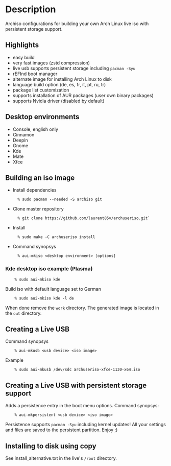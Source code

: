 Description
===========

Archiso configurations for building your own Arch Linux live iso
with persistent storage support.

Highlights
----------

* easy build
* very fast images (zstd compression)
* live usb supports persistent storage including `pacman -Syu`
* rEFInd boot manager
* alternate image for installing Arch Linux to disk
* language build option (de, es, fr, it, pt, ru, tr)
* package list customization
* supports installation of AUR packages (user own binary packages)
* supports Nvidia driver (disabled by default)

Desktop environments
--------------------

* Console, english only
* Cinnamon
* Deepin
* Gnome
* Kde
* Mate
* Xfce

Building an iso image
---------------------

* Install dependencies

        % sudo pacman --needed -S archiso git

* Clone master repository

        % git clone https://github.com/laurent85v/archuseriso.git`

* Install

        % sudo make -C archuseriso install

* Command synopsys

        % aui-mkiso <desktop environment> [options]

### Kde desktop iso example (Plasma)

        % sudo aui-mkiso kde

Build iso with default language set to German

        % sudo aui-mkiso kde -l de

When done remove the `work` directory. The generated image is located in the `out` directory.

Creating a Live USB
-------------------
Command synopsys

        % aui-mkusb <usb device> <iso image>

Example

        % sudo aui-mkusb /dev/sdc archuseriso-xfce-1130-x64.iso

Creating a Live USB with persistent storage support
---------------------------------------------------
Adds a persistence entry in the boot menu options.
Command synopsys:

        % aui-mkpersistent <usb device> <iso image>

Persistence supports `pacman -Syu` including kernel updates!
All your settings and files are saved to the persistent partition. Enjoy ;)

Installing to disk using copy
-----------------------------
See install_alternative.txt in the live's `/root` directory.
